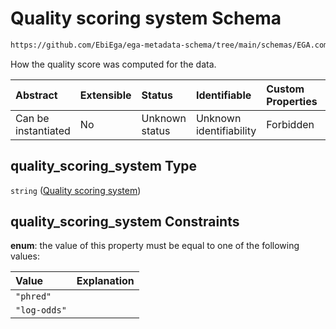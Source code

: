 # Quality scoring system Schema

```txt
https://github.com/EbiEga/ega-metadata-schema/tree/main/schemas/EGA.common-definitions.json#/definitions/file_object/properties/sequence_quality_details/properties/quality_scoring_system
```

How the quality score was computed for the data.

| Abstract            | Extensible | Status         | Identifiable            | Custom Properties | Additional Properties | Access Restrictions | Defined In                                                                                           |
| :------------------ | :--------- | :------------- | :---------------------- | :---------------- | :-------------------- | :------------------ | :--------------------------------------------------------------------------------------------------- |
| Can be instantiated | No         | Unknown status | Unknown identifiability | Forbidden         | Allowed               | none                | [EGA.common-definitions.json\*](../../../schemas/EGA.common-definitions.json "open original schema") |

## quality\_scoring\_system Type

`string` ([Quality scoring system](ega-12-definitions-ega-file-object-properties-sequence-quality-details-properties-quality-scoring-system.md))

## quality\_scoring\_system Constraints

**enum**: the value of this property must be equal to one of the following values:

| Value        | Explanation |
| :----------- | :---------- |
| `"phred"`    |             |
| `"log-odds"` |             |
